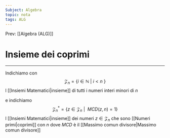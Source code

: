 ```yaml
---
Subject: Algebra
topic: nota
tags: ALG
---
```


Prev: [[Algebra (ALG)]]

# Insieme dei coprimi
---
Indichiamo con $$\mathcal{Z}_{n} = \{i\in \mathbb{N}\ |\ i <n\ \}$$
l [[Insiemi Matematici|insieme]] di tutti i numeri interi minori di $n$

e indichiamo $$\mathcal{Z}_{n}^{*}=\{z \in \mathcal{Z}_{n}\ |\  \ MCD(z,n)=1\}$$ l [[Insiemi Matematici|insieme]] dei numeri $z \in \mathcal{Z}_{n}$ che sono [[Numeri primi|coprimi]] con $n$ 
dove $MCD$ è il [[Massimo comun divisore|Massimo comun divisore]]